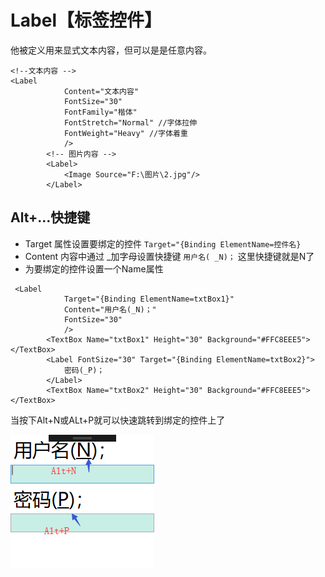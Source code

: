 # Label【标签控件】

他被定义用来显式文本内容，但可以是是任意内容。

```xaml
<!--文本内容 -->
<Label 
            Content="文本内容"
            FontSize="30"
            FontFamily="楷体"
            FontStretch="Normal" //字体拉伸
            FontWeight="Heavy" //字体着重
            />
        <!-- 图片内容 -->
        <Label>
            <Image Source="F:\图片\2.jpg"/>
        </Label>
```

## Alt+…快捷键

- Target 属性设置要绑定的控件 `Target="{Binding ElementName=控件名}`
- Content 内容中通过 _加字母设置快捷键 `用户名( _N)；` 这里快捷键就是N了
- 为要绑定的控件设置一个Name属性

```xaml
 <Label 
            Target="{Binding ElementName=txtBox1}"
            Content="用户名(_N)；"
            FontSize="30"
            />
        <TextBox Name="txtBox1" Height="30" Background="#FFC8EEE5"></TextBox>
        <Label FontSize="30" Target="{Binding ElementName=txtBox2}">
            密码(_P)；
        </Label>
        <TextBox Name="txtBox2" Height="30" Background="#FFC8EEE5"></TextBox>
```

当按下Alt+N或ALt+P就可以快速跳转到绑定的控件上了

![image-20191223160458582](label-images/image-20191223160458582.png)


